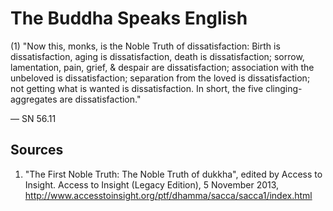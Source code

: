 # The Buddha Speaks English
(1) "Now this, monks, is the Noble Truth of dissatisfaction: Birth is dissatisfaction, aging is dissatisfaction, death is dissatisfaction; sorrow, lamentation, pain, grief, & despair are dissatisfaction; association with the unbeloved is dissatisfaction; separation from the loved is dissatisfaction; not getting what is wanted is dissatisfaction. In short, the five clinging-aggregates are dissatisfaction."

— SN 56.11
## Sources
1. "The First Noble Truth: The Noble Truth of dukkha", edited by Access to Insight. Access to Insight (Legacy Edition), 5 November 2013, http://www.accesstoinsight.org/ptf/dhamma/sacca/sacca1/index.html
